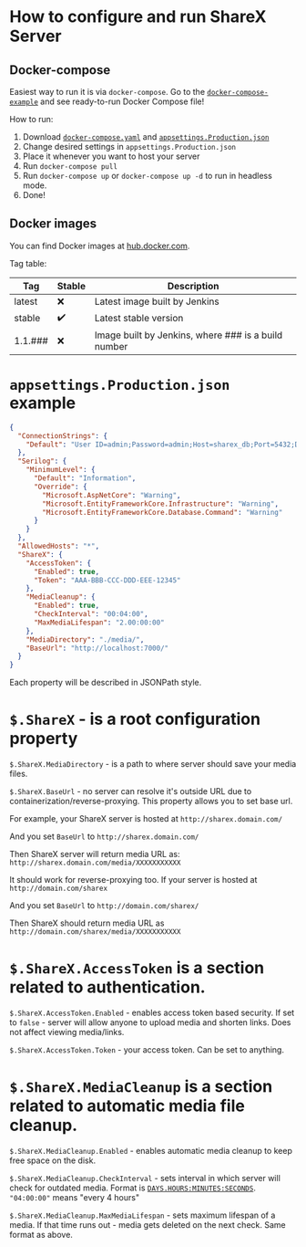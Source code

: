# How to configure and run ShareX Server

## Docker-compose

Easiest way to run it is via `docker-compose`. Go to the [`docker-compose-example`](https://github.com/0x25CBFC4F/sharex_server/tree/master/docker-compose-example) and see ready-to-run Docker Compose file!

How to run:
1. Download [`docker-compose.yaml`](https://github.com/0x25CBFC4F/sharex_server/blob/master/docker-compose-example/docker-compose.yaml) and [`appsettings.Production.json`](https://github.com/0x25CBFC4F/sharex_server/blob/master/docker-compose-example/appsettings.Production.json)
2. Change desired settings in `appsettings.Production.json`
3. Place it whenever you want to host your server
4. Run `docker-compose pull`
5. Run `docker-compose up` or `docker-compose up -d` to run in headless mode.
6. Done!

## Docker images

You can find Docker images at [hub.docker.com](https://hub.docker.com/repository/registry-1.docker.io/0x25cbfc4f/sharex_server/general).

Tag table:

| Tag | Stable | Description |
| --- | ------ | ----------- |
| latest | ❌ | Latest image built by Jenkins |
| stable | ✔️ | Latest stable version |
| 1.1.### | ❌ | Image built by Jenkins, where ### is a build number |

# `appsettings.Production.json` example

```json
{
  "ConnectionStrings": {
    "Default": "User ID=admin;Password=admin;Host=sharex_db;Port=5432;Database=sharex_db;"
  },
  "Serilog": {
    "MinimumLevel": {
      "Default": "Information",
      "Override": {
        "Microsoft.AspNetCore": "Warning",
        "Microsoft.EntityFrameworkCore.Infrastructure": "Warning",
        "Microsoft.EntityFrameworkCore.Database.Command": "Warning"
      }
    }
  },
  "AllowedHosts": "*",
  "ShareX": {
    "AccessToken": {
      "Enabled": true,
      "Token": "AAA-BBB-CCC-DDD-EEE-12345"
    },
    "MediaCleanup": {
      "Enabled": true,
      "CheckInterval": "00:04:00",
      "MaxMediaLifespan": "2.00:00:00"
    },
    "MediaDirectory": "./media/",
    "BaseUrl": "http://localhost:7000/"
  }
}

```

Each property will be described in JSONPath style.

# `$.ShareX` - is a root configuration property

`$.ShareX.MediaDirectory` - is a path to where server should save your media files.

`$.ShareX.BaseUrl` - no server can resolve it's outside URL due to containerization/reverse-proxying. This property allows you to set base url.

For example, your ShareX server is hosted at `http://sharex.domain.com/`

And you set `BaseUrl` to `http://sharex.domain.com/`

Then ShareX server will return media URL as: `http://sharex.domain.com/media/XXXXXXXXXXX`

It should work for reverse-proxying too. If your server is hosted at `http://domain.com/sharex`

And you set `BaseUrl` to `http://domain.com/sharex/`

Then ShareX should return media URL as `http://domain.com/sharex/media/XXXXXXXXXXX`

# `$.ShareX.AccessToken` is a section related to authentication.

`$.ShareX.AccessToken.Enabled` - enables access token based security. If set to `false` - server will allow anyone to upload media and shorten links. Does not affect viewing media/links.

`$.ShareX.AccessToken.Token` - your access token. Can be set to anything.

# `$.ShareX.MediaCleanup` is a section related to automatic media file cleanup.

`$.ShareX.MediaCleanup.Enabled` - enables automatic media cleanup to keep free space on the disk.

`$.ShareX.MediaCleanup.CheckInterval` - sets interval in which server will check for outdated media. Format is [`DAYS.HOURS:MINUTES:SECONDS`](https://docs.microsoft.com/en-us/dotnet/standard/base-types/standard-timespan-format-strings#the-constant-c-format-specifier). `"04:00:00"` means "every 4 hours"

`$.ShareX.MediaCleanup.MaxMediaLifespan` - sets maximum lifespan of a media. If that time runs out - media gets deleted on the next check. Same format as above.

